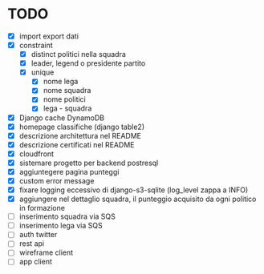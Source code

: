 # TODO

- [x] import export dati
- [x] constraint
  - [x] distinct politici nella squadra
  - [x] leader, legend o presidente partito
  - [x] unique 
    - [x] nome lega 
    - [x] nome squadra 
    - [x] nome politici  
    - [x] lega - squadra
- [x] Django cache DynamoDB
- [x] homepage classifiche (django table2)
- [x] descrizione architettura nel README
- [x] descrizione certificati nel README
- [x] cloudfront
- [x] sistemare progetto per backend postresql
- [x] aggiuntegere pagina punteggi
- [x] custom error message
- [x] fixare logging eccessivo di django-s3-sqlite (log_level zappa a INFO)
- [x] aggiungere nel dettaglio squadra, il punteggio acquisito da ogni politico in formazione
- [ ] inserimento squadra via SQS
- [ ] inserimento lega via SQS
- [ ] auth twitter
- [ ] rest api
- [ ] wireframe client
- [ ] app client